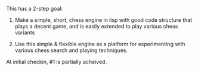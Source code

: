 This has a 2-step goal:

1) Make a simple, short, chess engine in lisp with good code structure that plays a decent game, and is easily extended to play various chess variants

2) Use this simple & flexible engine as a platform for experimenting with various chess search and playing techniques.

At initial checkin, #1 is partially acheived.